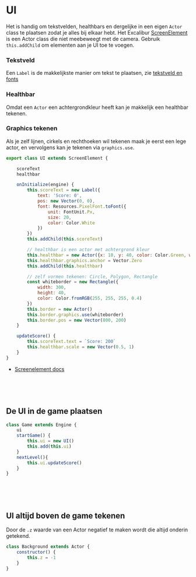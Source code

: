 # UI

Het is handig om tekstvelden, healthbars en dergelijke in een eigen `Actor` class te plaatsen zodat je alles bij elkaar hebt. Het Excalibur [ScreenElement](https://excaliburjs.com/api/class/ScreenElement/) is een Actor class die niet meebeweegt met de camera. Gebruik `this.addChild` om elementen aan je UI toe te voegen.

### Tekstveld

Een `Label` is de makkelijkste manier om tekst te plaatsen, zie [tekstveld en fonts](./tekstveld.md)

### Healthbar

Omdat een `Actor` een achtergrondkleur heeft kan je makkelijk een healthbar tekenen.

### Graphics tekenen

Als je zelf lijnen, cirkels en rechthoeken wil tekenen maak je eerst een lege actor, en vervolgens kan je tekenen via `graphics.use`.


```javascript
export class UI extends ScreenElement {

    scoreText
    healthbar

    onInitialize(engine) {
        this.scoreText = new Label({
            text: 'Score: 0',
            pos: new Vector(0, 0),
            font: Resources.PixelFont.toFont({
                unit: FontUnit.Px,
                size: 20,
                color: Color.White
            })
        })
        this.addChild(this.scoreText)

        // healthbar is een actor met achtergrond kleur
        this.healthbar = new Actor({x: 10, y: 40, color: Color.Green, width: 200, height: 20})
        this.healthbar.graphics.anchor = Vector.Zero
        this.addChild(this.healthbar)

        // zelf vormen tekenen: Circle, Polygon, Rectangle
        const whiteborder = new Rectangle({
            width: 300,
            height: 40,
            color: Color.fromRGB(255, 255, 255, 0.4)
        })
        this.border = new Actor()
        this.border.graphics.use(whiteborder)
        this.border.pos = new Vector(800, 200)
    }

    updateScore() {
        this.scoreText.text = `Score: 200`
        this.healthbar.scale = new Vector(0.5, 1)
    }
}
```
- [Screenelement docs](https://excaliburjs.com/api/class/ScreenElement/)

<br><br><br>

## De UI in de game plaatsen

```javascript
class Game extends Engine {
    ui
    startGame() {       
        this.ui = new UI()
        this.add(this.ui)
    }
    nextLevel(){
        this.ui.updateScore()
    }
}
```

<br><br><br>


## UI altijd boven de game tekenen

Door de `.z` waarde van een Actor negatief te maken wordt die altijd onderin getekend.

```javascript
class Background extends Actor {
    constructor() {
        this.z = -1
    }
}
```
